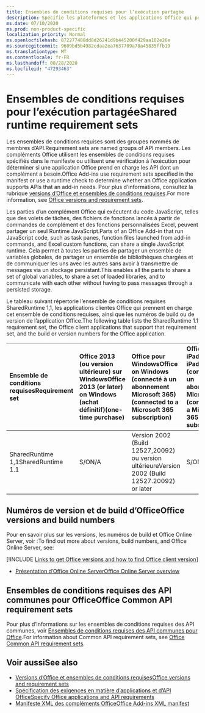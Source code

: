 ```yaml
---
title: Ensembles de conditions requises pour l’exécution partagée
description: Spécifie les plateformes et les applications Office qui prennent en charge les API SharedRuntime.
ms.date: 07/10/2020
ms.prod: non-product-specific
localization_priority: Normal
ms.openlocfilehash: 872277488dd8d26241d9b445200f429aa102e26e
ms.sourcegitcommit: 9609bd5b4982cdaa2ea7637709a78a45835ffb19
ms.translationtype: MT
ms.contentlocale: fr-FR
ms.lasthandoff: 08/28/2020
ms.locfileid: "47293463"
---
```

# <a name="shared-runtime-requirement-sets"></a><span data-ttu-id="a80b4-103">Ensembles de conditions requises pour l’exécution partagée</span><span class="sxs-lookup"><span data-stu-id="a80b4-103">Shared runtime requirement sets</span></span>

<span data-ttu-id="a80b4-104">Les ensembles de conditions requises sont des groupes nommés de membres d’API.</span><span class="sxs-lookup"><span data-stu-id="a80b4-104">Requirement sets are named groups of API members.</span></span> <span data-ttu-id="a80b4-105">Les compléments Office utilisent les ensembles de conditions requises spécifiés dans le manifeste ou utilisent une vérification à l’exécution pour déterminer si une application Office prend en charge les API dont un complément a besoin.</span><span class="sxs-lookup"><span data-stu-id="a80b4-105">Office Add-ins use requirement sets specified in the manifest or use a runtime check to determine whether an Office application supports APIs that an add-in needs.</span></span> <span data-ttu-id="a80b4-106">Pour plus d’informations, consultez la rubrique [versions d’Office et ensembles de conditions requises](../../develop/office-versions-and-requirement-sets.md).</span><span class="sxs-lookup"><span data-stu-id="a80b4-106">For more information, see [Office versions and requirement sets](../../develop/office-versions-and-requirement-sets.md).</span></span>

<span data-ttu-id="a80b4-107">Les parties d’un complément Office qui exécutent du code JavaScript, telles que des volets de tâches, des fichiers de fonctions lancés à partir de commandes de complément et des fonctions personnalisées Excel, peuvent partager un seul Runtime JavaScript.</span><span class="sxs-lookup"><span data-stu-id="a80b4-107">Parts of an Office Add-in that run JavaScript code, such as task panes, function files launched from add-in commands, and Excel custom functions, can share a single JavaScript runtime.</span></span> <span data-ttu-id="a80b4-108">Cela permet à toutes les parties de partager un ensemble de variables globales, de partager un ensemble de bibliothèques chargées et de communiquer les uns avec les autres sans avoir à transmettre de messages via un stockage persistant.</span><span class="sxs-lookup"><span data-stu-id="a80b4-108">This enables all the parts to share a set of global variables, to share a set of loaded libraries, and to communicate with each other without having to pass messages through a persisted storage.</span></span>

<span data-ttu-id="a80b4-109">Le tableau suivant répertorie l’ensemble de conditions requises SharedRuntime 1,1, les applications clientes Office qui prennent en charge cet ensemble de conditions requises, ainsi que les numéros de build ou de version de l’application Office.</span><span class="sxs-lookup"><span data-stu-id="a80b4-109">The following table lists the SharedRuntime 1.1 requirement set, the Office client applications that support that requirement set, and the build or version numbers for the Office application.</span></span>

|  <span data-ttu-id="a80b4-110">Ensemble de conditions requises</span><span class="sxs-lookup"><span data-stu-id="a80b4-110">Requirement set</span></span>  |  <span data-ttu-id="a80b4-111">Office 2013 (ou version ultérieure) sur Windows</span><span class="sxs-lookup"><span data-stu-id="a80b4-111">Office 2013 (or later) on Windows</span></span><br><span data-ttu-id="a80b4-112">(achat définitif)</span><span class="sxs-lookup"><span data-stu-id="a80b4-112">(one-time purchase)</span></span> | <span data-ttu-id="a80b4-113">Office pour Windows</span><span class="sxs-lookup"><span data-stu-id="a80b4-113">Office on Windows</span></span><br><span data-ttu-id="a80b4-114">(connecté à un abonnement Microsoft 365)</span><span class="sxs-lookup"><span data-stu-id="a80b4-114">(connected to a Microsoft 365 subscription)</span></span>   |  <span data-ttu-id="a80b4-115">Office sur iPad</span><span class="sxs-lookup"><span data-stu-id="a80b4-115">Office on iPad</span></span><br><span data-ttu-id="a80b4-116">(connecté à un abonnement Microsoft 365)</span><span class="sxs-lookup"><span data-stu-id="a80b4-116">(connected to a Microsoft 365 subscription)</span></span>  |  <span data-ttu-id="a80b4-117">Office sur Mac</span><span class="sxs-lookup"><span data-stu-id="a80b4-117">Office on Mac</span></span><br><span data-ttu-id="a80b4-118">(connecté à un abonnement Microsoft 365)</span><span class="sxs-lookup"><span data-stu-id="a80b4-118">(connected to a Microsoft 365 subscription)</span></span>  | <span data-ttu-id="a80b4-119">Office sur le web</span><span class="sxs-lookup"><span data-stu-id="a80b4-119">Office on the web</span></span>  | <span data-ttu-id="a80b4-120">Office Online Server</span><span class="sxs-lookup"><span data-stu-id="a80b4-120">Office Online Server</span></span> |
|:-----|:-----|:-----|:-----|:-----|:-----|:-----|
| <span data-ttu-id="a80b4-121">SharedRuntime 1,1</span><span class="sxs-lookup"><span data-stu-id="a80b4-121">SharedRuntime 1.1</span></span>  | <span data-ttu-id="a80b4-122">S/O</span><span class="sxs-lookup"><span data-stu-id="a80b4-122">N/A</span></span> | <span data-ttu-id="a80b4-123">Version 2002 (Build 12527,20092) ou version ultérieure</span><span class="sxs-lookup"><span data-stu-id="a80b4-123">Version 2002 (Build 12527.20092) or later</span></span> | <span data-ttu-id="a80b4-124">S/O</span><span class="sxs-lookup"><span data-stu-id="a80b4-124">N/A</span></span> | <span data-ttu-id="a80b4-125">16.35 ou version ultérieure</span><span class="sxs-lookup"><span data-stu-id="a80b4-125">16.35 or later</span></span> | <span data-ttu-id="a80b4-126">Février 2020</span><span class="sxs-lookup"><span data-stu-id="a80b4-126">February 2020</span></span> | <span data-ttu-id="a80b4-127">S/O</span><span class="sxs-lookup"><span data-stu-id="a80b4-127">N/A</span></span> |

## <a name="office-versions-and-build-numbers"></a><span data-ttu-id="a80b4-128">Numéros de version et de build d’Office</span><span class="sxs-lookup"><span data-stu-id="a80b4-128">Office versions and build numbers</span></span>

<span data-ttu-id="a80b4-129">Pour en savoir plus sur les versions, les numéros de build et Office Online Server, voir :</span><span class="sxs-lookup"><span data-stu-id="a80b4-129">To find out more about versions, build numbers, and Office Online Server, see:</span></span>

[!INCLUDE [Links to get Office versions and how to find Office client version](../../includes/links-get-office-versions-builds.md)]
- [<span data-ttu-id="a80b4-130">Présentation d’Office Online Server</span><span class="sxs-lookup"><span data-stu-id="a80b4-130">Office Online Server overview</span></span>](/officeonlineserver/office-online-server-overview)

## <a name="office-common-api-requirement-sets"></a><span data-ttu-id="a80b4-131">Ensembles de conditions requises des API communes pour Office</span><span class="sxs-lookup"><span data-stu-id="a80b4-131">Office Common API requirement sets</span></span>

<span data-ttu-id="a80b4-132">Pour plus d’informations sur les ensembles de conditions requises des API communes, voir [Ensembles de conditions requises des API communes pour Office](office-add-in-requirement-sets.md).</span><span class="sxs-lookup"><span data-stu-id="a80b4-132">For information about Common API requirement sets, see [Office Common API requirement sets](office-add-in-requirement-sets.md).</span></span>

## <a name="see-also"></a><span data-ttu-id="a80b4-133">Voir aussi</span><span class="sxs-lookup"><span data-stu-id="a80b4-133">See also</span></span>

- [<span data-ttu-id="a80b4-134">Versions d’Office et ensembles de conditions requises</span><span class="sxs-lookup"><span data-stu-id="a80b4-134">Office versions and requirement sets</span></span>](../../develop/office-versions-and-requirement-sets.md)
- [<span data-ttu-id="a80b4-135">Spécification des exigences en matière d’applications et d’API Office</span><span class="sxs-lookup"><span data-stu-id="a80b4-135">Specify Office applications and API requirements</span></span>](../../develop/specify-office-hosts-and-api-requirements.md)
- [<span data-ttu-id="a80b4-136">Manifeste XML des compléments Office</span><span class="sxs-lookup"><span data-stu-id="a80b4-136">Office Add-ins XML manifest</span></span>](../../develop/add-in-manifests.md)

